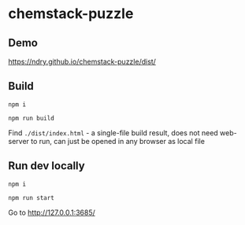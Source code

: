 # chemstack-puzzle

## Demo

https://ndry.github.io/chemstack-puzzle/dist/

## Build

`npm i`

`npm run build`

Find `./dist/index.html` - a single-file build result, 
does not need web-server to run, 
can just be opened in any browser as local file

## Run dev locally

`npm i`

`npm run start`

Go to http://127.0.0.1:3685/

